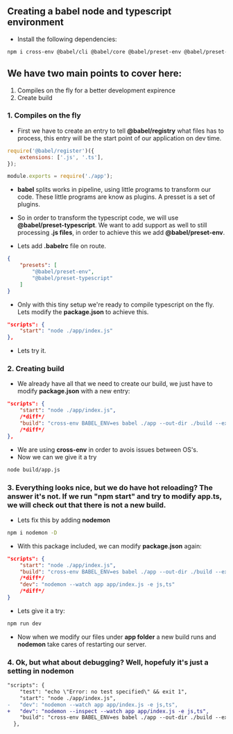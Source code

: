 ## Creating a babel node and typescript environment

* Install the following dependencies:

```bash
npm i cross-env @babel/cli @babel/core @babel/preset-env @babel/preset-typescript @babel/register @types/express -D
```
## We have two main points to cover here:

1. Compiles on the fly for a better development expirence
2. Create build

### 1. Compiles on the fly

* First we have to create an entry to tell __@babel/registry__ what files has to process, this entry will be the start point of our application on dev time.

```javascript
require('@babel/register')({
    extensions: ['.js', '.ts'],
});

module.exports = require('./app');
```

* __babel__ splits works in pipeline, using little programs to transform our code. These little programs are know as plugins. A presset is a set of plugins.
* So in order to transform the typescript code, we will use __@babel/preset-typescript__. We want to add support as well to still processing __.js files__, in order to achieve this we add __@babel/preset-env__.

* Lets add __.babelrc__ file on route.

```json
{
    "presets": [
        "@babel/preset-env",
        "@babel/preset-typescript"
    ]
}

```

* Only with this tiny setup we're ready to compile typescript on the fly. Lets modify the __package.json__ to achieve this.


```json
"scripts": {
    "start": "node ./app/index.js"
},
```

* Lets try it.

### 2. Creating build

* We already have all that we need to create our build, we just have to modify __package.json__ with a new entry:

```json
"scripts": {
    "start": "node ./app/index.js",
    /*diff*/
    "build": "cross-env BABEL_ENV=es babel ./app --out-dir ./build --extensions '.ts'"
    /*diff*/
},
```
* We are using __cross-env__ in order to avois issues between OS's.
* Now we can we give it a try

```bash
node build/app.js
```

### 3. Everything looks nice, but we do have hot reloading? The answer it's not. If we run "npm start" and try to modify app.ts, we will check out that there is not a new build.

* Lets fix this by adding __nodemon__

```bash
npm i nodemon -D
```

* With this package included, we can modify __package.json__ again:

```json
"scripts": {
    "start": "node ./app/index.js",
    "build": "cross-env BABEL_ENV=es babel ./app --out-dir ./build --extensions '.ts'",
    /*diff*/
    "dev": "nodemon --watch app app/index.js -e js,ts"
    /*diff*/
}
```
* Lets give it a try:

```bash
npm run dev
```
* Now when we modify our files under __app folder__ a new build runs and __nodemon__ take cares of restarting our server.

### 4. Ok, but what about debugging? Well, hopefuly it's just a setting in nodemon

```diff
"scripts": {
    "test": "echo \"Error: no test specified\" && exit 1",
    "start": "node ./app/index.js",
-   "dev": "nodemon --watch app app/index.js -e js,ts",
+   "dev": "nodemon --inspect --watch app app/index.js -e js,ts",
    "build": "cross-env BABEL_ENV=es babel ./app --out-dir ./build --extensions '.ts'"
  },
```